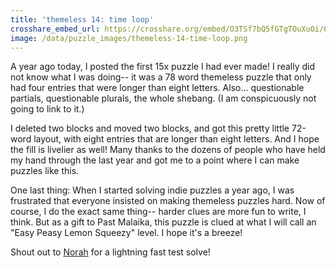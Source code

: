 ```yaml
---
title: 'themeless 14: time loop'
crosshare_embed_url: https://crosshare.org/embed/O3TSf7bQ5fGTgTOuXuOi/6GZEUgttSaMcNGI8CIiXptC8S1E3
image: /data/puzzle_images/themeless-14-time-loop.png
---
```


A year ago today, I posted the first 15x puzzle I had ever made! I really did not know what I was doing-- it was a 78 word themeless puzzle that only had four entries that were longer than eight letters. Also... questionable partials, questionable plurals, the whole shebang. (I am conspicuously not going to link to it.)

I deleted two blocks and moved two blocks, and got this pretty little 72-word layout, with eight entries that are longer than eight letters. And I hope the fill is livelier as well! Many thanks to the dozens of people who have held my hand through the last year and got me to a point where I can make puzzles like this.

One last thing: When I started solving indie puzzles a year ago, I was frustrated that everyone insisted on making themeless puzzles hard. Now of course, I do the exact same thing-- harder clues are more fun to write, I think. But as a gift to Past Malaika, this puzzle is clued at what I will call an "Easy Peasy Lemon Squeezy" level. I hope it's a breeze!

Shout out to [Norah](https://www.norahsharpe.com/) for a lightning fast test solve!

